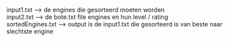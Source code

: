 input1.txt --> de engines die gesorteerd moeten worden  
input2.txt --> de bote.txt file engines en hun level / rating  
sortedEngines.txt --> output is de input1.txt die gesorteerd is van beste naar slechtste engine  
